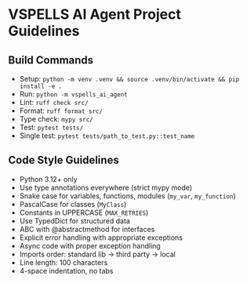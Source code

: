 # VSPELLS AI Agent Project Guidelines

## Build Commands
- Setup: `python -m venv .venv && source .venv/bin/activate && pip install -e .`
- Run: `python -m vspells_ai_agent`
- Lint: `ruff check src/`
- Format: `ruff format src/`
- Type check: `mypy src/`
- Test: `pytest tests/`
- Single test: `pytest tests/path_to_test.py::test_name`

## Code Style Guidelines
- Python 3.12+ only
- Use type annotations everywhere (strict mypy mode)
- Snake case for variables, functions, modules (`my_var`, `my_function`)
- PascalCase for classes (`MyClass`)
- Constants in UPPERCASE (`MAX_RETRIES`)
- Use TypedDict for structured data
- ABC with @abstractmethod for interfaces
- Explicit error handling with appropriate exceptions
- Async code with proper exception handling
- Imports order: standard lib → third party → local
- Line length: 100 characters
- 4-space indentation, no tabs
